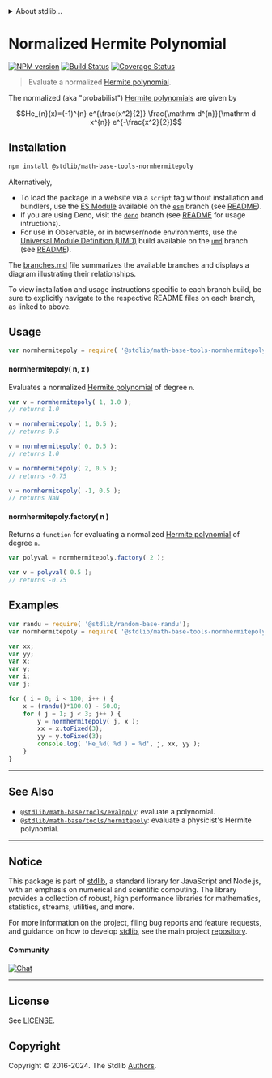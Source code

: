 <!--

@license Apache-2.0

Copyright (c) 2018 The Stdlib Authors.

Licensed under the Apache License, Version 2.0 (the "License");
you may not use this file except in compliance with the License.
You may obtain a copy of the License at

   http://www.apache.org/licenses/LICENSE-2.0

Unless required by applicable law or agreed to in writing, software
distributed under the License is distributed on an "AS IS" BASIS,
WITHOUT WARRANTIES OR CONDITIONS OF ANY KIND, either express or implied.
See the License for the specific language governing permissions and
limitations under the License.

-->


<details>
  <summary>
    About stdlib...
  </summary>
  <p>We believe in a future in which the web is a preferred environment for numerical computation. To help realize this future, we've built stdlib. stdlib is a standard library, with an emphasis on numerical and scientific computation, written in JavaScript (and C) for execution in browsers and in Node.js.</p>
  <p>The library is fully decomposable, being architected in such a way that you can swap out and mix and match APIs and functionality to cater to your exact preferences and use cases.</p>
  <p>When you use stdlib, you can be absolutely certain that you are using the most thorough, rigorous, well-written, studied, documented, tested, measured, and high-quality code out there.</p>
  <p>To join us in bringing numerical computing to the web, get started by checking us out on <a href="https://github.com/stdlib-js/stdlib">GitHub</a>, and please consider <a href="https://opencollective.com/stdlib">financially supporting stdlib</a>. We greatly appreciate your continued support!</p>
</details>

# Normalized Hermite Polynomial

[![NPM version][npm-image]][npm-url] [![Build Status][test-image]][test-url] [![Coverage Status][coverage-image]][coverage-url] <!-- [![dependencies][dependencies-image]][dependencies-url] -->

> Evaluate a normalized [Hermite polynomial][hermite-polynomial].

<!-- Section to include introductory text. Make sure to keep an empty line after the intro `section` element and another before the `/section` close. -->

<section class="intro">

The normalized (aka "probabilist") [Hermite polynomials][hermite-polynomial] are given by

<!-- <equation class="equation" label="eq:normalized_hermite_polynomials" align="center" raw="He_{n}(x)=(-1)^{n} e^{\frac{x^2}{2}} \frac{\mathrm d^{n}}{\mathrm d x^{n}} e^{-\frac{x^2}{2}}" alt="Equation for normalized Hermite polynomials."> -->

```math
He_{n}(x)=(-1)^{n} e^{\frac{x^2}{2}} \frac{\mathrm d^{n}}{\mathrm d x^{n}} e^{-\frac{x^2}{2}}
```

<!-- <div class="equation" align="center" data-raw-text="He_{n}(x)=(-1)^{n} e^{\frac{x^2}{2}} \frac{\mathrm{d}^{n}}{\mathrm{d}x^n} e^{-\frac{x^2}{2}}" data-equation="eq:normalized_hermite_polynomials">
    <img src="https://cdn.jsdelivr.net/gh/stdlib-js/stdlib@bea0101eb61892f160eec8d97dc79188fd937523/lib/node_modules/@stdlib/math/base/tools/normhermitepoly/docs/img/equation_normalized_hermite_polynomials.svg" alt="Equation for normalized Hermite polynomials.">
    <br>
</div> -->

<!-- </equation> -->

</section>

<!-- /.intro -->

<!-- Package usage documentation. -->

<section class="installation">

## Installation

```bash
npm install @stdlib/math-base-tools-normhermitepoly
```

Alternatively,

-   To load the package in a website via a `script` tag without installation and bundlers, use the [ES Module][es-module] available on the [`esm`][esm-url] branch (see [README][esm-readme]).
-   If you are using Deno, visit the [`deno`][deno-url] branch (see [README][deno-readme] for usage intructions).
-   For use in Observable, or in browser/node environments, use the [Universal Module Definition (UMD)][umd] build available on the [`umd`][umd-url] branch (see [README][umd-readme]).

The [branches.md][branches-url] file summarizes the available branches and displays a diagram illustrating their relationships.

To view installation and usage instructions specific to each branch build, be sure to explicitly navigate to the respective README files on each branch, as linked to above.

</section>

<section class="usage">

## Usage

```javascript
var normhermitepoly = require( '@stdlib/math-base-tools-normhermitepoly' );
```

#### normhermitepoly( n, x )

Evaluates a normalized [Hermite polynomial][hermite-polynomial] of degree `n`.

```javascript
var v = normhermitepoly( 1, 1.0 );
// returns 1.0

v = normhermitepoly( 1, 0.5 );
// returns 0.5

v = normhermitepoly( 0, 0.5 );
// returns 1.0

v = normhermitepoly( 2, 0.5 );
// returns -0.75

v = normhermitepoly( -1, 0.5 );
// returns NaN
```

#### normhermitepoly.factory( n )

Returns a `function` for evaluating a normalized [Hermite polynomial][hermite-polynomial] of degree `n`.

```javascript
var polyval = normhermitepoly.factory( 2 );

var v = polyval( 0.5 );
// returns -0.75
```

</section>

<!-- /.usage -->

<!-- Package usage notes. Make sure to keep an empty line after the `section` element and another before the `/section` close. -->

<section class="notes">

</section>

<!-- /.notes -->

<!-- Package usage examples. -->

<section class="examples">

## Examples

<!-- eslint no-undef: "error" -->

```javascript
var randu = require( '@stdlib/random-base-randu');
var normhermitepoly = require( '@stdlib/math-base-tools-normhermitepoly' );

var xx;
var yy;
var x;
var y;
var i;
var j;

for ( i = 0; i < 100; i++ ) {
    x = (randu()*100.0) - 50.0;
    for ( j = 1; j < 3; j++ ) {
        y = normhermitepoly( j, x );
        xx = x.toFixed(3);
        yy = y.toFixed(3);
        console.log( 'He_%d( %d ) = %d', j, xx, yy );
    }
}
```

</section>

<!-- /.examples -->

<!-- Section to include cited references. If references are included, add a horizontal rule *before* the section. Make sure to keep an empty line after the `section` element and another before the `/section` close. -->

<section class="references">

</section>

<!-- /.references -->

<!-- Section for related `stdlib` packages. Do not manually edit this section, as it is automatically populated. -->

<section class="related">

* * *

## See Also

-   <span class="package-name">[`@stdlib/math-base/tools/evalpoly`][@stdlib/math/base/tools/evalpoly]</span><span class="delimiter">: </span><span class="description">evaluate a polynomial.</span>
-   <span class="package-name">[`@stdlib/math-base/tools/hermitepoly`][@stdlib/math/base/tools/hermitepoly]</span><span class="delimiter">: </span><span class="description">evaluate a physicist's Hermite polynomial.</span>

</section>

<!-- /.related -->

<!-- Section for all links. Make sure to keep an empty line after the `section` element and another before the `/section` close. -->


<section class="main-repo" >

* * *

## Notice

This package is part of [stdlib][stdlib], a standard library for JavaScript and Node.js, with an emphasis on numerical and scientific computing. The library provides a collection of robust, high performance libraries for mathematics, statistics, streams, utilities, and more.

For more information on the project, filing bug reports and feature requests, and guidance on how to develop [stdlib][stdlib], see the main project [repository][stdlib].

#### Community

[![Chat][chat-image]][chat-url]

---

## License

See [LICENSE][stdlib-license].


## Copyright

Copyright &copy; 2016-2024. The Stdlib [Authors][stdlib-authors].

</section>

<!-- /.stdlib -->

<!-- Section for all links. Make sure to keep an empty line after the `section` element and another before the `/section` close. -->

<section class="links">

[npm-image]: http://img.shields.io/npm/v/@stdlib/math-base-tools-normhermitepoly.svg
[npm-url]: https://npmjs.org/package/@stdlib/math-base-tools-normhermitepoly

[test-image]: https://github.com/stdlib-js/math-base-tools-normhermitepoly/actions/workflows/test.yml/badge.svg?branch=v0.2.0
[test-url]: https://github.com/stdlib-js/math-base-tools-normhermitepoly/actions/workflows/test.yml?query=branch:v0.2.0

[coverage-image]: https://img.shields.io/codecov/c/github/stdlib-js/math-base-tools-normhermitepoly/main.svg
[coverage-url]: https://codecov.io/github/stdlib-js/math-base-tools-normhermitepoly?branch=main

<!--

[dependencies-image]: https://img.shields.io/david/stdlib-js/math-base-tools-normhermitepoly.svg
[dependencies-url]: https://david-dm.org/stdlib-js/math-base-tools-normhermitepoly/main

-->

[chat-image]: https://img.shields.io/gitter/room/stdlib-js/stdlib.svg
[chat-url]: https://app.gitter.im/#/room/#stdlib-js_stdlib:gitter.im

[stdlib]: https://github.com/stdlib-js/stdlib

[stdlib-authors]: https://github.com/stdlib-js/stdlib/graphs/contributors

[umd]: https://github.com/umdjs/umd
[es-module]: https://developer.mozilla.org/en-US/docs/Web/JavaScript/Guide/Modules

[deno-url]: https://github.com/stdlib-js/math-base-tools-normhermitepoly/tree/deno
[deno-readme]: https://github.com/stdlib-js/math-base-tools-normhermitepoly/blob/deno/README.md
[umd-url]: https://github.com/stdlib-js/math-base-tools-normhermitepoly/tree/umd
[umd-readme]: https://github.com/stdlib-js/math-base-tools-normhermitepoly/blob/umd/README.md
[esm-url]: https://github.com/stdlib-js/math-base-tools-normhermitepoly/tree/esm
[esm-readme]: https://github.com/stdlib-js/math-base-tools-normhermitepoly/blob/esm/README.md
[branches-url]: https://github.com/stdlib-js/math-base-tools-normhermitepoly/blob/main/branches.md

[stdlib-license]: https://raw.githubusercontent.com/stdlib-js/math-base-tools-normhermitepoly/main/LICENSE

[hermite-polynomial]: https://en.wikipedia.org/wiki/Hermite_polynomials

<!-- <related-links> -->

[@stdlib/math/base/tools/evalpoly]: https://github.com/stdlib-js/math-base-tools-evalpoly

[@stdlib/math/base/tools/hermitepoly]: https://github.com/stdlib-js/math-base-tools-hermitepoly

<!-- </related-links> -->

</section>

<!-- /.links -->
